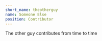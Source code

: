 ```yaml
---
short_name: theotherguy
name: Someone Else
position: Contributor
---
```

The other guy contributes from time to time